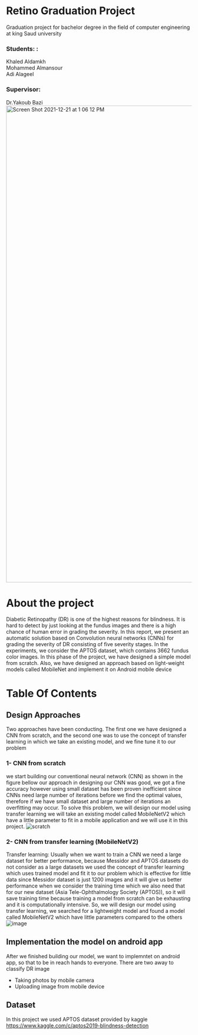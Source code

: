 # Retino Graduation Project
Graduation project for bachelor degree in the field of computer engineering at king Saud university
### Students: : </br>
 Khaled Aldamkh </br>
 Mohammed Almansour </br>
 Adi Alageel </br>

### Supervisor: 
 Dr.Yakoub Bazi
<img width="1293" alt="Screen Shot 2021-12-21 at 1 06 12 PM" src="https://user-images.githubusercontent.com/83476407/146911535-5fb683e5-cf99-4b4a-9996-cb2454198fca.png">


# About the project 
Diabetic Retinopathy (DR) is one of the highest reasons for blindness. It is hard to detect by just looking at the fundus images and there is a high chance of human error in grading the severity. In this report, we present an automatic solution based on Convolution neural networks (CNNs) for grading the severity of DR consisting of five severity stages. In the experiments, we consider the APTOS dataset, which contains 3662 fundus color images. In this phase of the project, we have designed a simple model from scratch. Also, we have designed an approach based on light-weight models called MobileNet and implement it on Android mobile device
# Table Of Contents
## Design Approaches 
Two approaches have been conducting. The first one we have designed a CNN from scratch, and the second one was to use the concept of transfer learning in which we take an existing model, and we fine tune it to our problem
### 1- CNN from scratch 
we start building our conventional neural network (CNN) as shown in the figure bellow our approach in designing our CNN was good, we got a fine accuracy however using small dataset has been proven inefficient since CNNs need large number of iterations before we find the optimal values, therefore if we have small dataset and large number of iterations an overfitting may occur. To solve this problem, we will design our model using transfer learning we will take an existing model called MobileNetV2 which have a little parameter to fit in a mobile application and we will use it in this project.
![scratch](https://user-images.githubusercontent.com/96137439/146664878-c9c58859-593f-44ce-8cb7-7697c518fd06.jpg)
### 2- CNN from transfer learning (MobileNetV2)
Transfer learning: Usually when we want to train a CNN we need a large dataset for better performance, because Messidor and APTOS datasets do not consider as a large datasets we used the concept of transfer learning which uses trained model and fit it to our problem which is effective for little data since Messidor dataset is just 1200 images and it will give us better performance when we consider the training time which we also need that for our new dataset (Asia Tele-Ophthalmology Society (APTOS)), so it will save training time because training a model from scratch can be exhausting and it is computationally intensive. So, we will design our model using transfer learning, we searched for a lightweight model and found a model called MobileNetV2 which have little parameters compared to the others
![image](https://user-images.githubusercontent.com/96137439/146664870-b330ad32-8846-4d04-a8a8-45268bce179f.png)
## Implementation the model on android app
 After we finished building our model, we want to implemntet on android app, so that to be in reach hands to everyone.
 There are two away to classify DR image 
 * Taking photos by mobile camera
 * Uploading image from mobile device
 ## Dataset
 In this project we used APTOS dataset provided by kaggle 
 https://www.kaggle.com/c/aptos2019-blindness-detection
